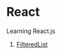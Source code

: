 # React
Learning React.js

1. [FilteredList](https://github.com/k0syan/React/tree/master/FilteredList)
